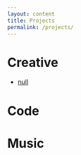 ```yaml
---
layout: content
title: Projects
permalink: /projects/
---
```


# Creative
- [null](#)

# Code

# Music
